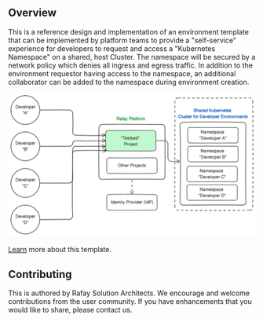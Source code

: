 ## Overview

This is a reference design and implementation of an environment template that can be implemented by platform teams to provide a "self-service" experience for developers to request and access a "Kubernetes Namespace" on a shared, host Cluster. The namespace will be secured by a network policy which denies all ingress and egress traffic.  In addition to the environment requestor having access to the namespace, an additional collaborator can be added to the namespace during environment creation.

![Architecture](architecture.png)

[Learn](https://docs.rafay.co/refarch/naas/overview/) more about this template. 

## Contributing
This is authored by Rafay Solution Architects. We encourage and welcome contributions from the user community. If you have enhancements that you would like to share, please contact us. 
